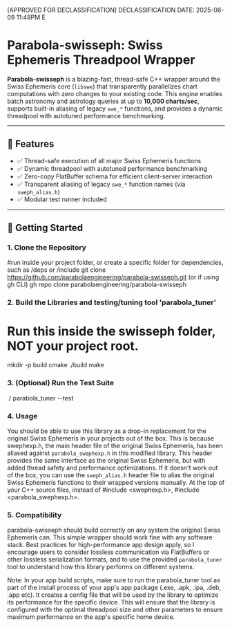 [APPROVED FOR DECLASSIFICATION]
DECLASSIFICATION DATE: 2025-06-09 11:48PM E
# Parabola-swisseph: Swiss Ephemeris Threadpool Wrapper

**Parabola-swisseph** is a blazing-fast, thread-safe C++ wrapper around the Swiss Ephemeris core (`libswe`) that transparently parallelizes chart computations with zero changes to your existing code. This engine enables batch astronomy and astrology queries at up to **10,000 charts/sec**, 
supports built-in aliasing of legacy `swe_*` functions, and provides a dynamic threadpool with autotuned performance benchmarking.

---

## 🔧 Features

- ✅ Thread-safe execution of all major Swiss Ephemeris functions
- ✅ Dynamic threadpool with autotuned performance benchmarking
- ✅ Zero-copy FlatBuffer schema for efficient client-server interaction
- ✅ Transparent aliasing of legacy `swe_*` function names (via `sweph_alias.h`)
- ✅ Modular test runner included

---

## 🚀 Getting Started

### 1. Clone the Repository
#run inside your project folder, or create a specific folder for dependencies, such as /deps or /include
git clone https://github.com/parabolaengineering/parabola-swisseph.git (or if using gh CLI)
gh repo clone parabolaengineering/parabola-swisseph

### 2. Build the Libraries and testing/tuning tool 'parabola_tuner'
# Run this inside the swisseph folder, NOT your project root. #

mkdir -p build
cmake ./build
make

### 3. (Optional) Run the Test Suite

./ parabola_tuner --test

### 4. Usage
You should be able to use this library as a drop-in replacement for the original Swiss Ephemeris in your projects out of the box.
This is because swephexp.h, the main header file of the original Swiss Ephemeris, has been aliased against `parabola_swephexp.h` in this modified library.
This header provides the same interface as the original Swiss Ephemeris, 
but with added thread safety and performance optimizations.
If it doesn't work out of the box, you can use the `sweph_alias.h` header file to alias the original Swiss Ephemeris functions to their wrapped versions manually.
At the top of your C++ source files, instead of #include <swephexp.h>, #include <parabola_swephexp.h>.

### 5. Compatibility
parabola-swisseph should build correctly on any system the original Swiss Ephemeris can.
This simple wrapper should work fine with any software stack.
Best practices for high-performance app design apply, so I encourage users to consider lossless communication
via FlatBuffers or other lossless serialization formats, and to use the provided `parabola_tuner` tool to understand how this library performs on different systems.

Note: In your app build scripts, make sure to run the parabola_tuner tool as part of the install process of your app's app package (.exe, .apk, .ipa, .deb, .app etc). 
It creates a config file that will be used by the library to optimize its performance for the specific device.
This will ensure that the library is configured with the optimal threadpool size and other parameters to ensure maximum performance on the app's specific home device.